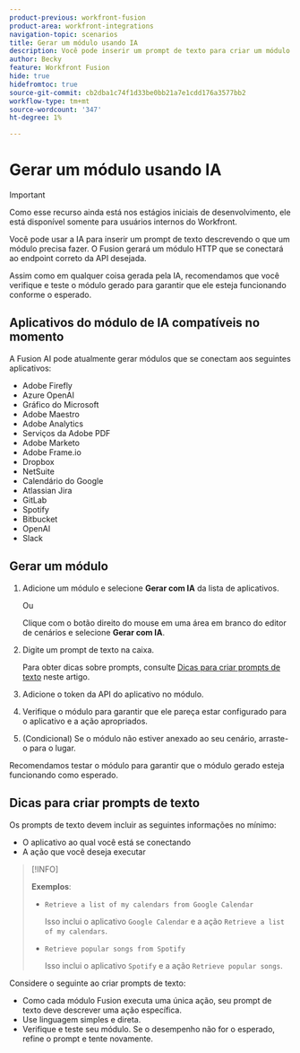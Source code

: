 ```yaml
---
product-previous: workfront-fusion
product-area: workfront-integrations
navigation-topic: scenarios
title: Gerar um módulo usando IA
description: Você pode inserir um prompt de texto para criar um módulo HTTP configurado para o prompt.
author: Becky
feature: Workfront Fusion
hide: true
hidefromtoc: true
source-git-commit: cb2dba1c74f1d33be0bb21a7e1cdd176a3577bb2
workflow-type: tm+mt
source-wordcount: '347'
ht-degree: 1%

---
```


# Gerar um módulo usando IA

<!--DO NOT DELETE - linked through CSH-->

>[!IMPORTANT]
>
>Como esse recurso ainda está nos estágios iniciais de desenvolvimento, ele está disponível somente para usuários internos do Workfront.

Você pode usar a IA para inserir um prompt de texto descrevendo o que um módulo precisa fazer. O Fusion gerará um módulo HTTP que se conectará ao endpoint correto da API desejada.

Assim como em qualquer coisa gerada pela IA, recomendamos que você verifique e teste o módulo gerado para garantir que ele esteja funcionando conforme o esperado.

## Aplicativos do módulo de IA compatíveis no momento

A Fusion AI pode atualmente gerar módulos que se conectam aos seguintes aplicativos:

* Adobe Firefly
* Azure OpenAI
* Gráfico do Microsoft
* Adobe Maestro
* Adobe Analytics
* Serviços da Adobe PDF
* Adobe Marketo
* Adobe Frame.io
* Dropbox
* NetSuite
* Calendário do Google
* Atlassian Jira
* GitLab
* Spotify
* Bitbucket
* OpenAI
* Slack

## Gerar um módulo

1. Adicione um módulo e selecione **Gerar com IA** da lista de aplicativos.

   Ou

   Clique com o botão direito do mouse em uma área em branco do editor de cenários e selecione **Gerar com IA**.
1. Digite um prompt de texto na caixa.

   Para obter dicas sobre prompts, consulte [Dicas para criar prompts de texto](#tips-for-creating-text-prompts) neste artigo.
1. Adicione o token da API do aplicativo no módulo.
1. Verifique o módulo para garantir que ele pareça estar configurado para o aplicativo e a ação apropriados.
1. (Condicional) Se o módulo não estiver anexado ao seu cenário, arraste-o para o lugar.

Recomendamos testar o módulo para garantir que o módulo gerado esteja funcionando como esperado.

## Dicas para criar prompts de texto

Os prompts de texto devem incluir as seguintes informações no mínimo:

* O aplicativo ao qual você está se conectando
* A ação que você deseja executar

>[!INFO]
>
>**Exemplos**:
>
>* `Retrieve a list of my calendars from Google Calendar`
>
>   Isso inclui o aplicativo `Google Calendar` e a ação `Retrieve a list of my calendars`.
>
>* `Retrieve popular songs from Spotify`
>
>   Isso inclui o aplicativo `Spotify` e a ação `Retrieve popular songs`.

Considere o seguinte ao criar prompts de texto:

* Como cada módulo Fusion executa uma única ação, seu prompt de texto deve descrever uma ação específica.
* Use linguagem simples e direta.
* Verifique e teste seu módulo. Se o desempenho não for o esperado, refine o prompt e tente novamente.



